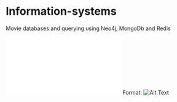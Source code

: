 # Information-systems
Movie databases and querying using Neo4j, MongoDb and Redis  


![GitHub Logo](Information-systems/InformationS_Presentation.pdf)
Format: ![Alt Text](url)
